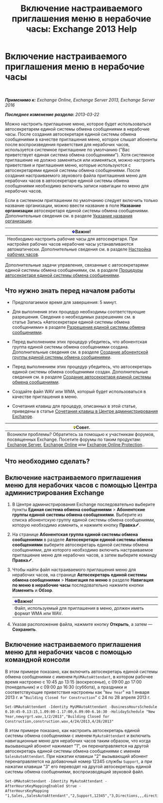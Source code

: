 ﻿---
title: 'Включение настраиваемого приглашения меню в нерабочие часы: Exchange 2013 Help'
TOCTitle: Включение настраиваемого приглашения меню в нерабочие часы
ms:assetid: 094c50b2-072b-4929-aaf8-f7db5b19e9b6
ms:mtpsurl: https://technet.microsoft.com/ru-ru/library/Bb266919(v=EXCHG.150)
ms:contentKeyID: 50556331
ms.date: 05/22/2018
mtps_version: v=EXCHG.150
ms.translationtype: MT
---

# Включение настраиваемого приглашения меню в нерабочие часы

 

_**Применимо к:** Exchange Online, Exchange Server 2013, Exchange Server 2016_

_**Последнее изменение раздела:** 2013-03-22_

Можно настроить приглашение меню, которое будет использоваться автосекретарем единой системы обмена сообщениями в нерабочие часы. После создания автосекретаря единой системы обмена сообщениями в качестве приглашения меню, которое слышат абоненты после воспроизведения приветствия для нерабочих часов, используется системное приглашение по умолчанию ("Вас приветствует единая система обмена сообщениями"). Хотя системное приглашение не должно заменяться или изменяться, можно настроить приветствия и приглашения меню, которые используются с автосекретарями единой системы обмена сообщениями. После создания настраиваемого звукового файла приглашения меню для нерабочих часов в автосекретаре единой системы обмена сообщениями необходимо включить записи навигации по меню для нерабочих часов.

Если в системном приглашении по умолчанию следует включить только название организации, можно ввести название в поле **Название организации** автосекретаря единой системы обмена сообщениями. Дополнительные сведения см. в разделе [Указание названия организации](enter-a-business-name-exchange-2013-help.md).

<table>
<thead>
<tr class="header">
<th><img src="images/Dd876857.important(EXCHG.150).gif" title="Важно" alt="Важно" />Важно!</th>
</tr>
</thead>
<tbody>
<tr class="odd">
<td>Необходимо настроить рабочие часы для автосекретаря. При настройке рабочих часов нерабочие часы устанавливаются автоматически. Дополнительные сведения см. в разделе <a href="configure-business-hours-exchange-2013-help.md">Настройка рабочих часов</a>.</td>
</tr>
</tbody>
</table>


Дополнительные задачи управления, связанные с автосекретарями единой системы обмена сообщениями, см. в разделе [Процедуры автосекретаря единой системы обмена сообщениями](um-auto-attendant-procedures-exchange-2013-help.md).

## Что нужно знать перед началом работы

  - Предполагаемое время для завершения: 5 минут.

  - Для выполнения этих процедур необходимы соответствующие разрешения. Сведения о необходимых разрешениях см. в статье Запись «Автосекретари единой системы обмена сообщениями» в разделе [Разрешения единой системы обмена сообщениями](unified-messaging-permissions-exchange-2013-help.md).

  - Перед выполнением этих процедур убедитесь, что абонентская группа единой системы обмена сообщениями создана. Дополнительные сведения см. в разделе [Создание абонентской группы единой системы обмена сообщениями](create-a-um-dial-plan-exchange-2013-help.md).

  - Перед выполнением этих процедур убедитесь, что автосекретарь единой системы обмена сообщениями создан. Дополнительные сведения см. в разделе [Создание автосекретаря единой системы обмена сообщениями](create-a-um-auto-attendant-exchange-2013-help.md).

  - Создайте файл WAV или WMA, который будет использоваться в качестве приглашения в меню.

  - Сочетания клавиш для процедур, описанных в этой статье, приведены в статье [Сочетания клавиш в Центре администрирования Exchange](keyboard-shortcuts-in-the-exchange-admin-center-exchange-online-protection-help.md).

<table>
<thead>
<tr class="header">
<th><img src="images/Bb124558.tip(EXCHG.150).gif" title="Совет" alt="Совет" />Совет.</th>
</tr>
</thead>
<tbody>
<tr class="odd">
<td>Возникли проблемы? Обратитесь за помощью к участникам форумов, посвященных Exchange. Посетите форумы по таким продуктам: <a href="https://go.microsoft.com/fwlink/p/?linkid=60612">Exchange Server</a>, <a href="https://go.microsoft.com/fwlink/p/?linkid=267542">Exchange Online</a> или <a href="https://go.microsoft.com/fwlink/p/?linkid=285351">Exchange Online Protection</a>..</td>
</tr>
</tbody>
</table>


## Что необходимо сделать?

## Включение настраиваемого приглашения меню для нерабочих часов с помощью Центра администрирования Exchange

1.  В Центре администрирования Exchange последовательно выберите пункты **Единая система обмена сообщениями** \> **Абонентские группы единой системы обмена сообщениями**. Выберите из списка абонентскую группу единой системы обмена сообщениями, которую необходимо изменить, и нажмите кнопку **Правка**![Значок редактирования](images/Bb124582.6f53ccb2-1f13-4c02-bea0-30690e6ea71d(EXCHG.150).gif "Значок редактирования").

2.  На странице **Абонентская группа единой системы обмена сообщениями** в разделе **Автосекретари единой системы обмена сообщениями** выберите автосекретарь единой системы обмена сообщениями, для которого необходимо включить настраиваемое приглашение меню для нерабочих часов, а затем выберите команду **Правка**![Значок редактирования](images/Bb124582.6f53ccb2-1f13-4c02-bea0-30690e6ea71d(EXCHG.150).gif "Значок редактирования").

3.  Чтобы найти файл настраиваемого приглашения меню для нерабочих часов, на странице **Автосекретарь единой системы обмена сообщениями** \> **Навигация по меню** в разделе **Навигация по меню в нерабочие часы** последовательно нажмите кнопки **Изменить** и **Обзор**.
    
    <table>
    <thead>
    <tr class="header">
    <th><img src="images/Dd876857.important(EXCHG.150).gif" title="Важно" alt="Важно" />Важно!</th>
    </tr>
    </thead>
    <tbody>
    <tr class="odd">
    <td>Файл, используемый для приглашения в меню, должен иметь формат WMA или WAV.</td>
    </tr>
    </tbody>
    </table>


4.  Указав расположение файла, нажмите кнопку **Открыть**, а затем — **Сохранить**.

## Включение настраиваемого приглашения меню для нерабочих часов с помощью командной консоли

В этом примере показано, как включить автосекретарь единой системы обмена сообщениями с именем `MyUMAutoAttendant`, в котором рабочее время настроено с 10:45 до 13:15 (воскресенье), с 09:00 до 17:00 (понедельник) и с 09:00 до 16:30 (суббота), а праздники и соответствующие приветствия настроены как "`New Year`" на 1 января 2013 г. и "`Building Closed for Construction`" с 24 по 28 апреля 2013 г.

    Set-UMAutoAttendant -Identity MyUMAutoAttendant -BusinessHoursSchedule 0.10:45-0.13:15,1.09:00-1.17:00,6.09:00-6.16:30 -HolidaySchedule "New Year,newyrgrt.wav,1/2/2013","Building Closed for Construction,construction.wav,4/24/2013,4/28/2013"

В этом примере показано, как настроить автосекретарь единой системы обмена сообщениями с именем `MyAutoAttendant` и включить навигационные меню для нерабочих часов таким образом, что когда вызывающий абонент нажимает "1", он перенаправляется на другой автосекретарь единой системы обмена сообщениями с именем `SalesAutoAttendant`. При нажатии клавиши "2" вызывающий абонент перенаправляется на добавочный номер 12345 службы `Support`, а при нажатии клавиши "3" его переводят на другой автосекретарь единой системы обмена сообщениями, воспроизводящий звуковой файл.

    Set-UMAutoAttendant -Identity MyAutoAttendant - 
    AfterHoursKeyMappingEnabled $true -
    AfterHoursKeyMapping "1,Sales,,SalesAutoAttendant","2,Support,12345","3,Directions,,,directions.wav"

